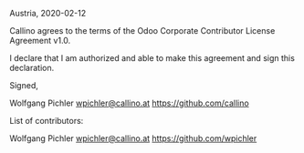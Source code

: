 Austria, 2020-02-12

Callino agrees to the terms of the Odoo Corporate 
Contributor License Agreement v1.0.

I declare that I am authorized and able to make this agreement and sign this 
declaration.

Signed,

Wolfgang Pichler wpichler@callino.at https://github.com/callino

List of contributors:

Wolfgang Pichler wpichler@callino.at https://github.com/wpichler